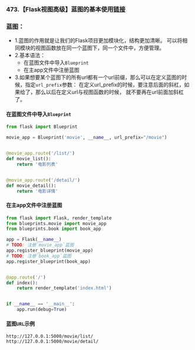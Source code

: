 ### 473.【Flask视图高级】蓝图的基本使用[链接](http://wangkaixiang.cn/python-flask/di-wu-zhang-ff1a-shi-tu-gao-ji/di-er-jie-ff1a-lan-tu.html)

### 蓝图：
* 1.蓝图的作用就是让我们的Flask项目更加模块化，结构更加清晰。
可以将相同模块的视图函数放在同一个蓝图下，同一个文件中，方便管理。
* 2.基本语法：
    * 在蓝图文件中导入`Blueprint`
    * 在主app文件中注册蓝图
* 3.如果想要某个蓝图下的所有url都有一个url前缀，那么可以在定义蓝图的时候，指定`url_prefix`参数：
  在定义url_prefix的时候，要注意后面的斜杠，如果给了，那么以后在定义url与视图函数的时候，
  就不要再在url前面加斜杠了。
  
#### 在蓝图文件中导入`Blueprint`
```python
from flask import Blueprint

movie_app = Blueprint('movie', __name__, url_prefix="/movie")


@movie_app.route('/list/')
def movie_list():
    return '电影列表'


@movie_app.route('/detail/')
def movie_detail():
    return '电影详情'
```

#### 在主app文件中注册蓝图
```python
from flask import Flask, render_template
from blueprints.movie import movie_app
from blueprints.book import book_app

app = Flask(__name__)
# TODO: 注册`movie_app`蓝图
app.register_blueprint(movie_app)
# TODO: 注册`book_app`蓝图
app.register_blueprint(book_app)


@app.route('/')
def index():
    return render_template('index.html')


if __name__ == '__main__':
    app.run(debug=True)
```

#### 蓝图`URL`示例
```text
http://127.0.0.1:5000/movie/list/
http://127.0.0.1:5000/movie/detail/
```